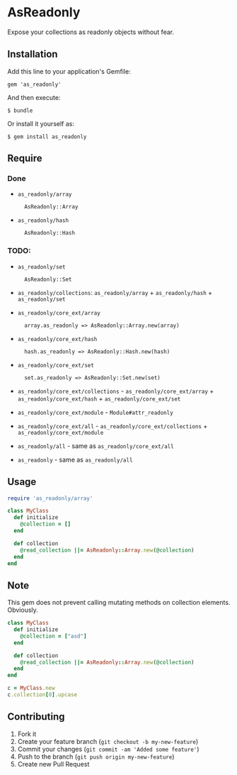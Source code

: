 # AsReadonly

Expose your collections as readonly objects without fear.

## Installation

Add this line to your application's Gemfile:

    gem 'as_readonly'

And then execute:

    $ bundle

Or install it yourself as:

    $ gem install as_readonly

## Require

### Done

* `as_readonly/array`

        AsReadonly::Array

* `as_readonly/hash`

        AsReadonly::Hash

### TODO:


* `as_readonly/set`

        AsReadonly::Set

* `as_readonly/collections`: `as_readonly/array` + `as_readonly/hash` + `as_readonly/set`
* `as_readonly/core_ext/array`

        array.as_readonly => AsReadonly::Array.new(array)

* `as_readonly/core_ext/hash`

        hash.as_readonly => AsReadonly::Hash.new(hash)

* `as_readonly/core_ext/set`

        set.as_readonly => AsReadonly::Set.new(set)

* `as_readonly/core_ext/collections` - `as_readonly/core_ext/array` + `as_readonly/core_ext/hash` + `as_readonly/core_ext/set`
* `as_readonly/core_ext/module` - `Module#attr_readonly`
* `as_readonly/core_ext/all` -  `as_readonly/core_ext/collections` + `as_readonly/core_ext/module`
* `as_readonly/all` - same as `as_readonly/core_ext/all`
* `as_readonly` - same as `as_readonly/all`


## Usage

```ruby
require 'as_readonly/array'

class MyClass
  def initialize
    @collection = []
  end

  def collection
    @read_collection ||= AsReadonly::Array.new(@collection)
  end
end
```

## Note

This gem does not prevent calling mutating methods on collection elements. Obviously.

```ruby
class MyClass
  def initialize
    @collection = ["asd"]
  end

  def collection
    @read_collection ||= AsReadonly::Array.new(@collection)
  end
end

c = MyClass.new
c.collection[0].upcase
```

## Contributing

1. Fork it
2. Create your feature branch (`git checkout -b my-new-feature`)
3. Commit your changes (`git commit -am 'Added some feature'`)
4. Push to the branch (`git push origin my-new-feature`)
5. Create new Pull Request
